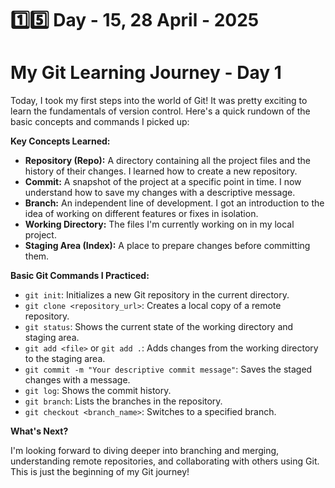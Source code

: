 # 1️⃣5️⃣ Day - 15, 28 April - 2025

# My Git Learning Journey - Day 1

Today, I took my first steps into the world of Git! It was pretty exciting to learn the fundamentals of version control. Here's a quick rundown of the basic concepts and commands I picked up:

**Key Concepts Learned:**

* **Repository (Repo):** A directory containing all the project files and the history of their changes. I learned how to create a new repository.
* **Commit:** A snapshot of the project at a specific point in time. I now understand how to save my changes with a descriptive message.
* **Branch:** An independent line of development. I got an introduction to the idea of working on different features or fixes in isolation.
* **Working Directory:** The files I'm currently working on in my local project.
* **Staging Area (Index):** A place to prepare changes before committing them.

**Basic Git Commands I Practiced:**

* `git init`: Initializes a new Git repository in the current directory.
* `git clone <repository_url>`: Creates a local copy of a remote repository.
* `git status`: Shows the current state of the working directory and staging area.
* `git add <file>` or `git add .`: Adds changes from the working directory to the staging area.
* `git commit -m "Your descriptive commit message"`: Saves the staged changes with a message.
* `git log`: Shows the commit history.
* `git branch`: Lists the branches in the repository.
* `git checkout <branch_name>`: Switches to a specified branch.

**What's Next?**

I'm looking forward to diving deeper into branching and merging, understanding remote repositories, and collaborating with others using Git. This is just the beginning of my Git journey!
